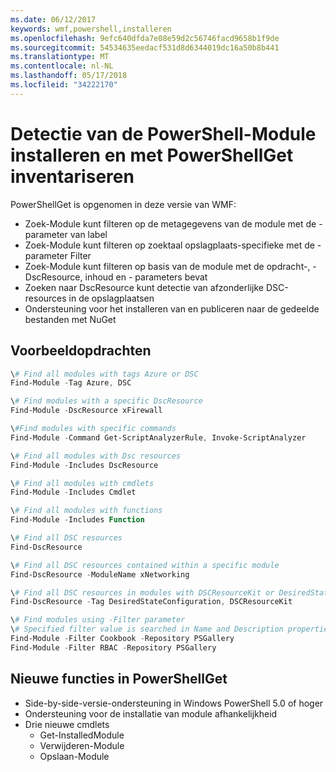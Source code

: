 ```yaml
---
ms.date: 06/12/2017
keywords: wmf,powershell,installeren
ms.openlocfilehash: 9efc640dfda7e08e59d2c56746facd9658b1f9de
ms.sourcegitcommit: 54534635eedacf531d8d6344019dc16a50b8b441
ms.translationtype: MT
ms.contentlocale: nl-NL
ms.lasthandoff: 05/17/2018
ms.locfileid: "34222170"
---
```

# <a name="powershell-module-discovery-install-and-inventory-with-powershellget"></a>Detectie van de PowerShell-Module installeren en met PowerShellGet inventariseren

PowerShellGet is opgenomen in deze versie van WMF:
-   Zoek-Module kunt filteren op de metagegevens van de module met de - parameter van label
-   Zoek-Module kunt filteren op zoektaal opslagplaats-specifieke met de - parameter Filter
-   Zoek-Module kunt filteren op basis van de module met de opdracht-, - DscResource, inhoud en - parameters bevat
-   Zoeken naar DscResource kunt detectie van afzonderlijke DSC-resources in de opslagplaatsen
-   Ondersteuning voor het installeren van en publiceren naar de gedeelde bestanden met NuGet

## <a name="example-commands"></a>Voorbeeldopdrachten
```powershell
\# Find all modules with tags Azure or DSC
Find-Module -Tag Azure, DSC

\# Find modules with a specific DscResource
Find-Module -DscResource xFirewall

\#Find modules with specific commands
Find-Module -Command Get-ScriptAnalyzerRule, Invoke-ScriptAnalyzer

\# Find all modules with Dsc resources
Find-Module -Includes DscResource

\# Find all modules with cmdlets
Find-Module -Includes Cmdlet

\# Find all modules with functions
Find-Module -Includes Function

\# Find all DSC resources
Find-DscResource

\# Find all DSC resources contained within a specific module
Find-DscResource -ModuleName xNetworking

\# Find all DSC resources in modules with DSCResourceKit or DesiredStateConfiguration
Find-DscResource -Tag DesiredStateConfiguration, DSCResourceKit

\# Find modules using -Filter parameter
\# Specified filter value is searched in Name and Description properties
Find-Module -Filter Cookbook -Repository PSGallery
Find-Module -Filter RBAC -Repository PSGallery
```

## <a name="new-features-in-powershellget"></a>Nieuwe functies in PowerShellGet
-   Side-by-side-versie-ondersteuning in Windows PowerShell 5.0 of hoger
-   Ondersteuning voor de installatie van module afhankelijkheid
-   Drie nieuwe cmdlets
    -   Get-InstalledModule
    -   Verwijderen-Module
    -   Opslaan-Module
